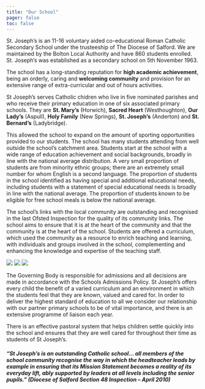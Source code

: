 ```yaml
---
title: "Our School"
pager: false
toc: false
---
```


St. Joseph’s  is an 11-16 voluntary aided co-educational Roman Catholic Secondary School under the trusteeship of The Diocese of Salford.  We are maintained by the Bolton Local Authority and have 860 students enrolled.  St. Joseph’s was established as a secondary school on 5th November 1963.

The school has a long-standing reputation for **high academic achievement**, being an orderly, caring and **welcoming community** and provision for an extensive range of extra-curricular and out of hours activities.

St Joseph’s serves Catholic chidren who live in five nominated parishes and who receive their primary education in one of six associated primary schools.  They are **St. Mary’s** (Horwich), **Sacred Heart** (Westhoughton), **Our Lady’s** (Aspull), **Holy Family** (New Springs), **St. Joseph’s** (Anderton) and **St. Bernard’s** (Ladybridge).

This allowed the school to expand on the amount of sporting opportunities provided to our students.    The school has many students attending from well outside the school’s catchment area.  Students start at the school with a wide range of education achievement and social backgrounds, broadly in line with the national average distribution.  A very small proportion of students are from minority ethnic groups; there are an extremely small number for whom English is a second language.  The proportion of students in the school identified as having special and additional educational needs, including students with a statement of special educational needs is broadly in line with the national average.   The proportion of students known to be eligible for free school meals is below the national average.

The school’s links with the local community are outstanding and recognised in the last Ofsted Inspection for the quality of its community links.  The school aims to ensure that it is at the heart of the community and that the community is at the heart of the school.  Students are offered a curriculum, which used the community as a resource to enrich teaching and learning, with individuals and groups involved in the school, complementing and enhancing the knowledge and expertise of the teaching staff.

![](https://joeys-rchs.pages.dev/assets/about/1.jpg)
![](https://joeys-rchs.pages.dev/assets/about/2.jpg)
![](https://joeys-rchs.pages.dev/assets/about/3.jpg)

The Governing Body is responsible for admissions and all decisions are made in accordance with the Schools Admissions Policy.  St Joseph’s offers every child the benefit of a varied curriculum and an environment in which the students feel that they are known, valued and cared for.  In order to deliver the highest standard of education to all we consider our relationship with our partner primary schools to be of vital importance, and there is an extensive programme of liaison each year.

There is an effective pastoral system that helps children settle quickly into the school and ensures that they are well cared for throughout their time as students of St Joseph’s.

##### “St Joseph’s is an outstanding Catholic school… all members of the school community recognise the way in which the headteacher leads by example in ensuring that its Mission Statement becomes a reality of its everyday lift, ably supported by leaders at all levels including the senior pupils.” *(Diocese of Salford Section 48 Inspection – April 2010)*